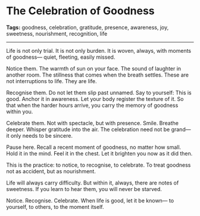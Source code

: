 # The Celebration of Goodness

**Tags:** goodness, celebration, gratitude, presence, awareness, joy, sweetness, nourishment, recognition, life

---

Life is not only trial.
It is not only burden.
It is woven, always, with moments of goodness—
quiet, fleeting, easily missed.

Notice them.
The warmth of sun on your face.
The sound of laughter in another room.
The stillness that comes when the breath settles.
These are not interruptions to life.
They are life.

Recognise them.
Do not let them slip past unnamed.
Say to yourself: This is good.
Anchor it in awareness.
Let your body register the texture of it.
So that when the harder hours arrive,
you carry the memory of goodness within you.

Celebrate them.
Not with spectacle,
but with presence.
Smile.
Breathe deeper.
Whisper gratitude into the air.
The celebration need not be grand—
it only needs to be sincere.

Pause here.
Recall a recent moment of goodness,
no matter how small.
Hold it in the mind.
Feel it in the chest.
Let it brighten you now
as it did then.

This is the practice:
to notice,
to recognise,
to celebrate.
To treat goodness not as accident,
but as nourishment.

Life will always carry difficulty.
But within it, always,
there are notes of sweetness.
If you learn to hear them,
you will never be starved.

Notice.
Recognise.
Celebrate.
When life is good,
let it be known—
to yourself,
to others,
to the moment itself.


